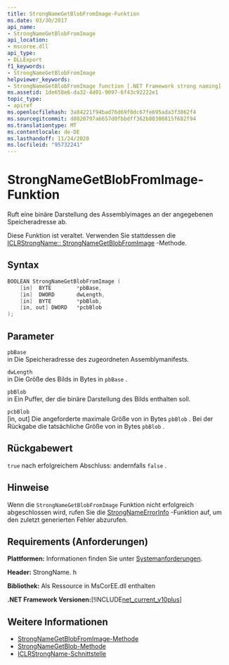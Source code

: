 ```yaml
---
title: StrongNameGetBlobFromImage-Funktion
ms.date: 03/30/2017
api_name:
- StrongNameGetBlobFromImage
api_location:
- mscoree.dll
api_type:
- DLLExport
f1_keywords:
- StrongNameGetBlobFromImage
helpviewer_keywords:
- StrongNameGetBlobFromImage function [.NET Framework strong naming]
ms.assetid: 1de658e6-da32-4d01-9097-6f43c92222e1
topic_type:
- apiref
ms.openlocfilehash: 3a84221f94bad76d69f0dc67fe695ada3f3862f4
ms.sourcegitcommit: d8020797a6657d0fbbdff362b80300815f682f94
ms.translationtype: MT
ms.contentlocale: de-DE
ms.lasthandoff: 11/24/2020
ms.locfileid: "95732241"
---
```

# <a name="strongnamegetblobfromimage-function"></a>StrongNameGetBlobFromImage-Funktion

Ruft eine binäre Darstellung des Assemblyimages an der angegebenen Speicheradresse ab.  
  
 Diese Funktion ist veraltet. Verwenden Sie stattdessen die [ICLRStrongName:: StrongNameGetBlobFromImage](../hosting/iclrstrongname-strongnamegetblobfromimage-method.md) -Methode.  
  
## <a name="syntax"></a>Syntax  
  
```cpp  
BOOLEAN StrongNameGetBlobFromImage (  
    [in]  BYTE        *pbBase,  
    [in]  DWORD       dwLength,  
    [in]  BYTE        *pbBlob,  
    [in, out] DWORD   *pcbBlob  
);  
```  
  
## <a name="parameters"></a>Parameter  

 `pbBase`  
 in Die Speicheradresse des zugeordneten Assemblymanifests.  
  
 `dwLength`  
 in Die Größe des Bilds in Bytes in `pbBase` .  
  
 `pbBlob`  
 in Ein Puffer, der die binäre Darstellung des Bilds enthalten soll.  
  
 `pcbBlob`  
 [in, out] Die angeforderte maximale Größe von in Bytes `pbBlob` . Bei der Rückgabe die tatsächliche Größe von in Bytes `pbBlob` .  
  
## <a name="return-value"></a>Rückgabewert  

 `true` nach erfolgreichem Abschluss: andernfalls `false` .  
  
## <a name="remarks"></a>Hinweise  

 Wenn die `StrongNameGetBlobFromImage` Funktion nicht erfolgreich abgeschlossen wird, rufen Sie die [StrongNameErrorInfo](strongnameerrorinfo-function.md) -Funktion auf, um den zuletzt generierten Fehler abzurufen.  
  
## <a name="requirements"></a>Requirements (Anforderungen)  

 **Plattformen:** Informationen finden Sie unter [Systemanforderungen](../../get-started/system-requirements.md).  
  
 **Header:** StrongName. h  
  
 **Bibliothek:** Als Ressource in MsCorEE.dll enthalten  
  
 **.NET Framework Versionen:**[!INCLUDE[net_current_v10plus](../../../../includes/net-current-v10plus-md.md)]  
  
## <a name="see-also"></a>Weitere Informationen

- [StrongNameGetBlobFromImage-Methode](../hosting/iclrstrongname-strongnamegetblobfromimage-method.md)
- [StrongNameGetBlob-Methode](../hosting/iclrstrongname-strongnamegetblob-method.md)
- [ICLRStrongName-Schnittstelle](../hosting/iclrstrongname-interface.md)
